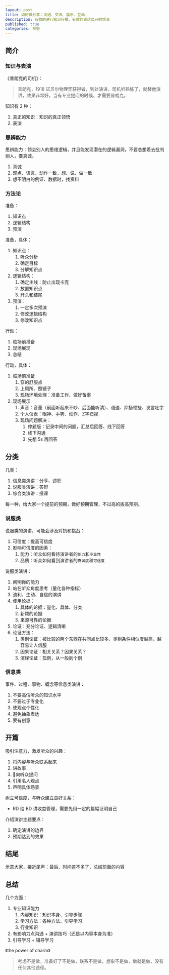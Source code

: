 ```yaml
---
layout: post
title: 如何做分享：沟通、交流、展示、互动
description: 有效的进行知识传播，有效的表达自己的想法
published: true
categories: 视野
---
```



## 简介


### 知识与表演

《普朗克的司机》：

> 普朗克，1918 诺贝尔物理奖获得者，到处演讲，司机听熟练了，就替他演讲，效果非常好，当有专业提问的时候，才需要普朗克。

知识有 2 种：

1. 真正的知识：知识的真正领悟
2. 表演

### 思辨能力

思辨能力：领会别人的思维逻辑，并且能发现潜在的逻辑漏洞，不要总想着去批判别人，要真诚。

1. 真诚
2. 观点、语言、动作一致，想、说、做一致
3. 想不明白的例证、数据时，找资料

### 方法论

准备：

1. 知识点
2. 逻辑结构
3. 预演

准备，具体：

1. 知识点：
	1. 听众分析
	2. 确定目标
	3. 分解知识点
2. 逻辑结构：
	1. 确定主线：防止出现卡壳
	2. 放置知识点
	3. 开头和结尾
3. 预演：
	1. 一定多次预演
	2. 修改逻辑结构
	3. 修改知识点

行动：

1. 临场前准备
2. 现场展现
3. 总结

行动，具体：

1. 临场前准备
	1. 穿的舒服点
	2. 上厕所、照镜子
	3. 现场环境处理：准备工作、做好备案
2. 现场展示
	1. 声音：音量（前面听起来不吵、后面能听清）、语速、抑扬顿挫、发言吐字
	2. 个人仪表：眼神、手势、动作、Z字扫视
	3. 现场问题解决：
		1. 停题版：记录中间的问题，汇总后回答、线下回答
		2. 线下沟通
		3. 先想 5s 再回答

## 分类

几类：

1. 信息类演讲：分享、述职
2. 说服类演讲：答辩
3. 综合类演讲：授课

每一种，给大家一个提前的预期，做好预期管理，不过高的拔高预期。

### 说服类

说服类的演讲，可能会涉及对抗和挑战：

1. 可信度：提高可信度
2. 影响可信度的因素：
	1. 能力：听众如何看待演讲者的`能力`和`专业性`
	2. 品质：听众如何看到演讲者的`真诚度`和`可信度`

说服类演讲：

1. 阐明你的能力
2. 站在听众角度思考（量化各种指标）
3. 流利、生动、自信的演讲
4. 使用论据：
	1. 具体的论据：量化、具体、分类
	2. 新颖的论据
	3. 来源可靠的论据
5. 论证：充分论证、逻辑清晰
6. 论证方法：
	1. 类别论证：被比较的两个东西在共同点比较多，类别条件相似度越高，越容易让人信服
	2. 因果论证：相关关系？因果关系？
	3. 演绎论证：孤例，从一般到个别


### 信息类

事件、过程、事物、概念等信息类演讲：

1. 不要高估听众的知识水平
2. 不要过于专业化
3. 使观点个性化
4. 避免抽象表达
5. 要有创意


## 开篇

吸引注意力，激发听众的兴趣：

1. 将内容与听众联系起来
2. 讲故事
3. 向听众提问
4. 引用名人观点
5. 声明具体场景

树立可信度，与听众建立良好关系：

* RD 给 BD 讲收益管理，需要先用一定的篇幅证明自己

介绍演讲主题要点：

1. 确定演讲的边界
2. 预期达到的效果


## 结尾

示意大家，接近尾声：最后、时间差不多了，总结前面的内容


## 总结

几个方面：

1. 专业知识能力
	1. 内容知识：知识本身、引导步骤
	2. 学习方法：各种方法、引导学习
	3. 行业知识
2. 有影响力点沟通 + 演讲技巧（还是以内容本身为准）
3. 引导学习 + 辅导学习

《the power of charm》

> 考虑不是做，准备好了不是做，联系不是做，想象不是做，做就是做，没有任何其他途径。





[NingG]:    http://ningg.github.com  "NingG"

